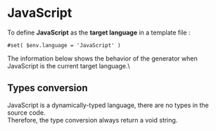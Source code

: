 # JavaScript

To define **JavaScript** as the **target language** in a template file :

```
#set( $env.language = 'JavaScript' )
```

The information below shows the behavior of the generator when JavaScript is the current target language.\


## Types conversion&#x20;

JavaScript is a dynamically-typed language, there are no types in the source code. \
Therefore, the type conversion always return a void string.
